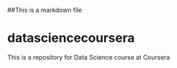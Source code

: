 ##This is a markdown file
# datasciencecoursera
This is a repository for Data Science course at Coursera
